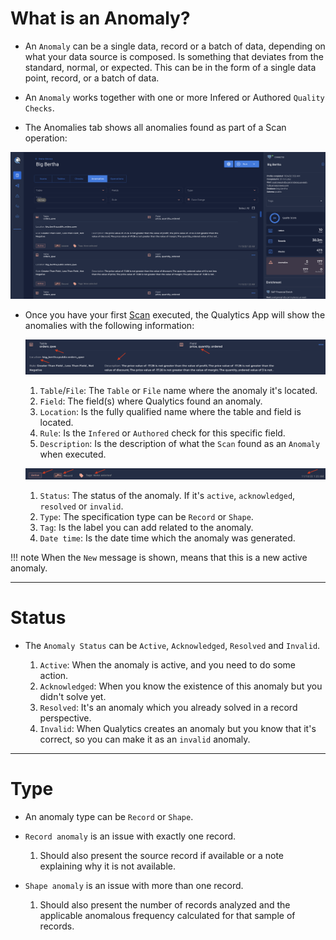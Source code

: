 # What is an Anomaly?

* An `Anomaly` can be a single data, record or a batch of data, depending on what your data source is composed. Is something that deviates from the standard, normal, or expected. This can be in the form of a single data point, record, or a batch of data.

* An `Anomaly` works together with one or more Infered or Authored `Quality Checks`.

* The Anomalies tab shows all anomalies found as part of a Scan operation:

![Screenshot](../assets/anomalies/anomalies-tab.png)

* Once you have your first [Scan](/operations/scan) executed, the Qualytics App will show the anomalies with the following information:

    ![Screenshot](../assets/anomalies/anomalies-fields.png)

    1. `Table`/`File`: The `Table` or `File` name where the anomaly it's located.
    2. `Field`: The field(s) where Qualytics found an anomaly.
    3. `Location`: Is the fully qualified name where the table and field is located.
    4. `Rule`: Is the `Infered` or `Authored` check for this specific field.
    5. `Description`: Is the description of what the `Scan` found as an `Anomaly` when executed.

    ![Screenshot](../assets/anomalies/anomalies-status.png)

    1. `Status`: The status of the anomaly. If it's `active`, `acknowledged`, `resolved` or `invalid`.
    2. `Type`: The specification type can be `Record` or `Shape`.
    3. `Tag`: Is the label you can add related to the anomaly.
    4. `Date time`: Is the date time which the anomaly was generated.

!!! note
    When the <spam id='required'>`New`</spam> message is shown, means that this is a new active anomaly.
    
---
# Status

* The `Anomaly Status` can be `Active`, `Acknowledged`, `Resolved` and `Invalid`.

    1. `Active`: When the anomaly is active, and you need to do some action.
    2. `Acknowledged`: When you know the existence of this anomaly but you didn't solve yet.
    3. `Resolved`: It's an anomaly which you already solved in a record perspective.
    4. `Invalid`: When Qualytics creates an anomaly but you know that it's correct, so you can make it as an `invalid` anomaly.

---

# Type 

* An anomaly type can be `Record` or `Shape`.

* `Record anomaly` is an issue with exactly one record.
    1. Should also present the source record if available or a note explaining why it is not available.

* `Shape anomaly` is an issue with more than one record.

    1. Should also present the number of records analyzed and the applicable anomalous frequency calculated for that sample of records.
